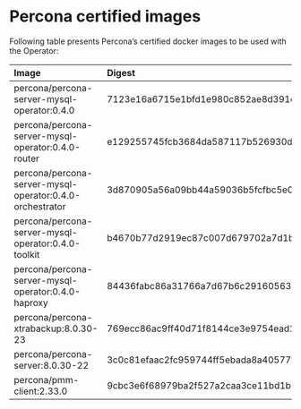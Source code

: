 # Percona certified images

Following table presents Percona’s certified docker images to be used with the
Operator:

| Image                                                    | Digest                                                           |
|:---------------------------------------------------------|:-----------------------------------------------------------------|
| percona/percona-server-mysql-operator:0.4.0              | 7123e16a6715e1bfd1e980c852ae8d391c6219260a62f69ce14710b7b59e0d6c |
| percona/percona-server-mysql-operator:0.4.0-router       | e129255745fcb3684da587117b526930d113b4e37d743444d87f2293f410120e |
| percona/percona-server-mysql-operator:0.4.0-orchestrator | 3d870905a56a09bb44a59036b5fcfbc5e06d2a9546668e1bb81626a3edcbe64e |
| percona/percona-server-mysql-operator:0.4.0-toolkit      | b4670b77d2919ec87c007d679702a7d1b80f081da6cf8183816858ea82633219 |
| percona/percona-server-mysql-operator:0.4.0-haproxy      | 84436fabc86a31766a7d67b6c29160563c897fb0952aa4d65f282bd408782ca4 |
| percona/percona-xtrabackup:8.0.30-23                     | 769ecc86ac9ff40d71f8144ce3e9754ead1e8fb7d574c36003fb41924c6bf2ad |
| percona/percona-server:8.0.30-22                         | 3c0c81efaac2fc959744ff5ebada8a40577f4ef9e0ceadc1fcf1ef11d04a0f57 |
| percona/pmm-client:2.33.0                                | 9cbc3e6f68979ba2f527a2caa3ce11bd1b64b86a6b876f505b3c3ae17a51c2df |
